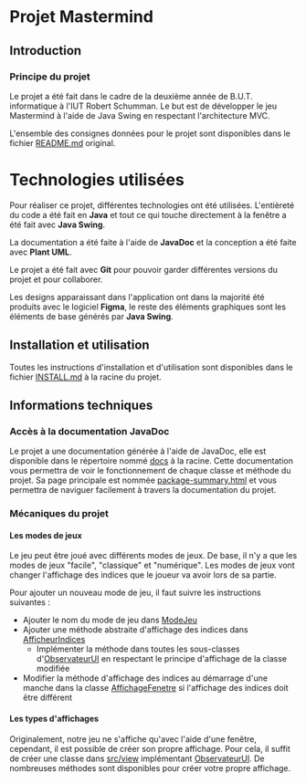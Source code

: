 # Projet Mastermind
## Introduction
### Principe du projet
Le projet a été fait dans le cadre de la deuxième année de B.U.T. informatique à l'IUT Robert Schumman. Le but est de développer le jeu Mastermind à l'aide de Java Swing en respectant l'architecture MVC.

L'ensemble des consignes données pour le projet sont disponibles dans le fichier [README.md](ConsignesProjet.md) original.
# Technologies utilisées
Pour réaliser ce projet, différentes technologies ont été utilisées. L'entièreté du code a été fait en **Java** et tout ce qui touche directement à la fenêtre a été fait avec **Java Swing**.

La documentation a été faite à l'aide de **JavaDoc** et la conception a été faite avec **Plant UML**.

Le projet a été fait avec **Git** pour pouvoir garder différentes versions du projet et pour collaborer.

Les designs apparaissant dans l'application ont dans la majorité été produits avec le logiciel **Figma**, le reste des éléments graphiques sont les éléments de base générés par **Java Swing**.
## Installation et utilisation
Toutes les instructions d'installation et d'utilisation sont disponibles dans le fichier [INSTALL.md](INSTALL.md) à la racine du projet.
## Informations techniques
### Accès à la documentation JavaDoc
Le projet a une documentation générée à l'aide de JavaDoc, elle est disponible dans le répertoire nommé [docs](docs) à la racine. Cette documentation vous permettra de voir le fonctionnement de chaque classe et méthode du projet. Sa page principale est nommée [package-summary.html](docs/src/package-summary.html) et vous permettra de naviguer facilement à travers la documentation du projet. 
### Mécaniques du projet
#### Les modes de jeux
Le jeu peut être joué avec différents modes de jeux. De base, il n'y a que les modes de jeux "facile", "classique" et "numérique". Les modes de jeux vont changer l'affichage des indices que le joueur va avoir lors de sa partie.

Pour ajouter un nouveau mode de jeu, il faut suivre les instructions suivantes :
- Ajouter le nom du mode de jeu dans [ModeJeu](src/model/enums/ModeJeu.java)
- Ajouter une méthode abstraite d'affichage des indices dans [AfficheurIndices](src/model/userInterfaces/AfficheurIndices.java)
    - Implémenter la méthode dans toutes les sous-classes d'[ObservateurUI](src/model/userInterfaces/ObservateurUI.java) en respectant le principe d'affichage de la classe modifiée
- Modifier la méthode d'affichage des indices au démarrage d'une manche dans la classe [AffichageFenetre](src/view/AffichageFenetre.java) si l'affichage des indices doit être différent
#### Les types d'affichages
Originalement, notre jeu ne s'affiche qu'avec l'aide d'une fenêtre, cependant, il est possible de créer son propre affichage. Pour cela, il suffit de créer une classe dans [src/view](src/view) implémentant [ObservateurUI](src/model/userInterfaces/ObservateurUI.java). De nombreuses méthodes sont disponibles pour créer votre propre affichage.

